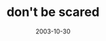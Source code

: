 ---
layout: base.njk
title : 'don&#39;t be scared' 
view_title : 'don&#39;t be scared' 
year : '2003' 
date : '2003-10-30' 
img_file : '/drawing/dontbescared.png' 
html_file : 'dontbescared' 
next_html : 'pleasedontdothat.html' 
year_order : '148' 
permalink : "title/{{html_file}}.html"
---